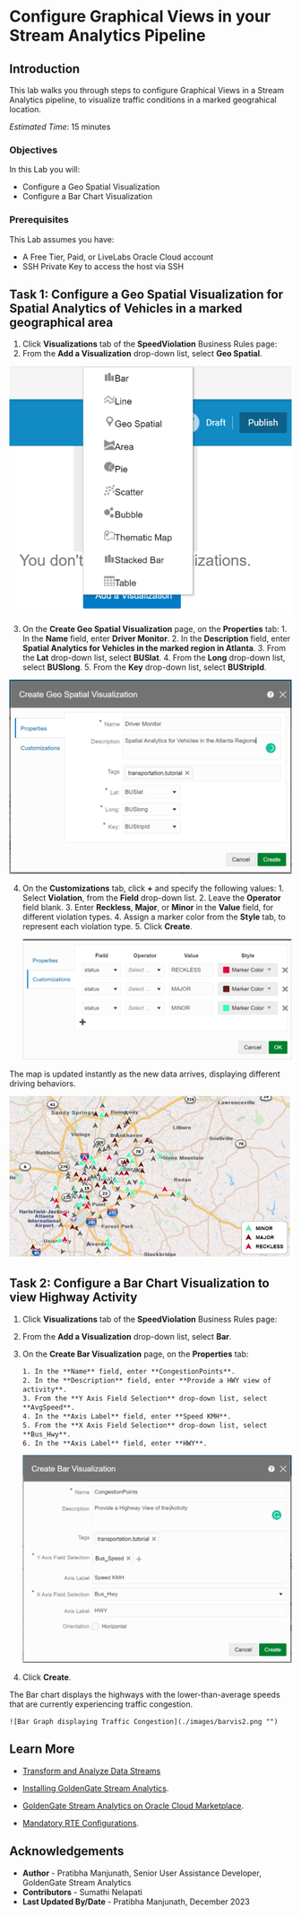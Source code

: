 
# Configure Graphical Views in your Stream Analytics Pipeline

## Introduction

This lab walks you through steps to configure Graphical Views in a Stream Analytics pipeline, to visualize traffic conditions in a marked geograhical location.


*Estimated Time*: 15 minutes

### Objectives
In this Lab you will:
- Configure a Geo Spatial Visualization
- Configure a Bar Chart Visualization

### Prerequisites
This Lab assumes you have:
- A Free Tier, Paid, or LiveLabs Oracle Cloud account
- SSH Private Key to access the host via SSH

## **Task 1:** Configure a Geo Spatial Visualization for Spatial Analytics of Vehicles in a marked geographical area
1. Click **Visualizations** tab of the **SpeedViolation** Business Rules page:
2. From the **Add a Visualization** drop-down list, select **Geo Spatial**.

![Geo Spatial Visualization Parameters](./images/add-vis.png "")

3. On the **Create Geo Spatial Visualization** page, on the **Properties** tab:
       1. In the **Name** field, enter **Driver Monitor**.
       2. In the **Description** field, enter **Spatial Analytics for Vehicles in the marked region in Atlanta**.
       3. From the **Lat** drop-down list, select **BUSlat**.
       4. From the **Long** drop-down list, select **BUSlong**.
       5. From the **Key** drop-down list, select **BUStripId**.

 ![Geo Spatial Visualization Parameters](./images/geospat.png "") 

4. On the **Customizations** tab, click **+** and specify the following values:
       1. Select **Violation**, from the **Field** drop-down list.
       2. Leave the **Operator** field blank.
       3. Enter **Reckless**, **Major**, or **Minor** in the **Value** field, for different violation types.
       4. Assign a marker color from the **Style** tab, to represent each violation type.
       5. Click **Create**.

    ![Geo Spatial Visualization Speed Violation Type](./images/geospatcust.png "")

The map is updated instantly as the new data arrives, displaying different driving behaviors.
    
![Geo Spatial Visualization](./images/custmap.png "")

## **Task 2:** Configure a Bar Chart Visualization to view Highway Activity 

1. Click **Visualizations** tab of the **SpeedViolation** Business Rules page:
2. From the **Add a Visualization** drop-down list, select **Bar**.
3. On the **Create Bar Visualization** page, on the **Properties** tab:

       1. In the **Name** field, enter **CongestionPoints**.
       2. In the **Description** field, enter **Provide a HWY view of activity**.
       3. From the **Y Axis Field Selection** drop-down list, select **AvgSpeed**.
       4. In the **Axis Label** field, enter **Speed KMH**.
       5. From the **X Axis Field Selection** drop-down list, select **Bus_Hwy**.
       6. In the **Axis Label** field, enter **HWY**.

    ![Create Bar Visualization](./images/barvis.png "")      

4. Click **Create**.
  
 The Bar chart displays the highways with the lower-than-average speeds that are currently experiencing traffic congestion.

    ![Bar Graph displaying Traffic Congestion](./images/barvis2.png "")

## Learn More

* [Transform and Analyze Data Streams](https://docs.oracle.com/en/middleware/fusion-middleware/osa/19.1/using/creating-pipeline-transform-and-analyze-data-streams.html#GUID-9DB9B57A-1095-4557-ACB9-816A696EB121)

* [Installing GoldenGate Stream Analytics](https://docs.oracle.com/en/middleware/fusion-middleware/osa/19.1/using/install-and-upgrade.html#GUID-A687DFF0-728A-4071-947A-F3E90ABF65F6).

* [GoldenGate Stream Analytics on Oracle Cloud Marketplace](https://docs.oracle.com/en/middleware/fusion-middleware/osa/19.1/osamp/getting-started-goldengate-stream-analytics-oci.html#GUID-B488861E-1C43-4177-A1F8-40F8E44754AD).

* [Mandatory RTE Configurations](https://docs.oracle.com/en/middleware/fusion-middleware/osa/19.1/using/configuring-runtime-environment.html#GUID-EB33DDFD-7444-434D-8944-059564A453FD).

## Acknowledgements
* **Author** - Pratibha Manjunath, Senior User Assistance Developer, GoldenGate Stream Analytics
* **Contributors** - Sumathi Nelapati
* **Last Updated By/Date** - Pratibha Manjunath, December 2023